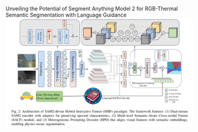 Unveiling the Potential of Segment Anything Model 2 for RGB-Thermal Semantic Segmentation with Language Guidance
![zzz](assets/framework.png)

